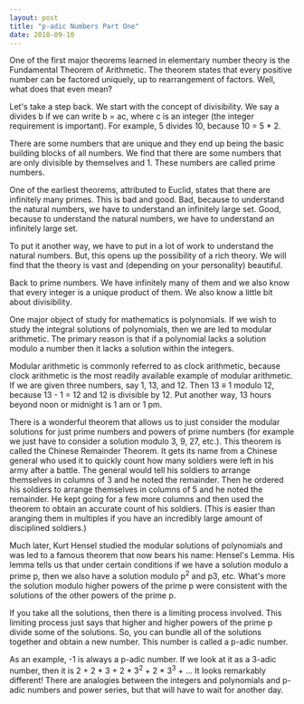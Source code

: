```yaml
---
layout: post
title: "p-adic Numbers Part One"
date: 2018-09-10
---
```


One of the first major theorems learned in elementary number theory is the Fundamental Theorem of Arithmetic. The theorem states that every positive number can be factored uniquely, up to rearrangement of factors. Well, what does that even mean?

Let's take a step back. We start with the concept of divisibility. We say a divides b if we can write b = ac, where c is an integer (the integer requirement is important). For example, 5 divides 10, because 10 = 5 * 2.

There are some numbers that are unique and they end up being the basic building blocks of all numbers. We find that there are some numbers that are only divisible by themselves and 1. These numbers are called prime numbers.

One of the earliest theorems, attributed to Euclid, states that there are infinitely many primes. This is bad and good. Bad, because to understand the natural numbers, we have to understand an infinitely large set. Good, because to understand the natural numbers, we have to understand an infinitely large set.

To put it another way, we have to put in a lot of work to understand the natural numbers. But, this opens up the possibility of a rich theory. We will find that the theory is vast and (depending on your personality) beautiful.

Back to prime numbers. We have infinitely many of them and we also know that every integer is a unique product of them. We also know a little bit about divisibility. 

One major object of study for mathematics is polynomials. If we wish to study the integral solutions of polynomials, then we are led to modular arithmetic. The primary reason is that if a polynomial lacks a solution modulo a number then it lacks a solution within the integers. 

Modular arithmetic is commonly referred to as clock arithmetic, because clock arithmetic is the most readily available example of modular arithmetic. If we are given three numbers, say 1, 13, and 12. Then 13 &#8801; 1 modulo 12, because 13 - 1 = 12 and 12 is divisible by 12. Put another way, 13 hours beyond noon or midnight is 1 am or 1 pm.

There is a wonderful theorem that allows us to just consider the modular solutions for just prime numbers and powers of prime numbers (for example we just have to consider a solution modulo 3, 9, 27, etc.). This theorem is called the Chinese Remainder Theorem. It gets its name from a Chinese general who used it to quickly count how many soldiers were left in his army after a battle. The general would tell his soldiers to arrange themselves in columns of 3 and he noted the remainder. Then he ordered his soldiers to arrange themselves in columns of 5 and he noted the remainder. He kept going for a few more columns and then used the theorem to obtain an accurate count of his soldiers. (This is easier than aranging them in multiples if you have an incredibly large amount of disciplined soldiers.)

Much later, Kurt Hensel studied the modular solutions of polynomials and was led to a famous theorem that now bears his name: Hensel's Lemma. His lemma tells us that under certain conditions if we have a solution modulo a prime p, then we also have a solution modulo p<sup>2</sup> and p</sup>3</sup>, etc. What's more the solution modulo higher powers of the prime p were consistent with the solutions of the other powers of the prime p.

If you take all the solutions, then there is a limiting process involved. This limiting process just says that higher and higher powers of the prime p divide some of the solutions. So, you can bundle all of the solutions together and obtain a new number. This number is called a p-adic number.

As an example, -1 is always a p-adic number. If we look at it as a 3-adic number, then it is 2 + 2 * 3 + 2 * 3<sup>2</sup> + 2 * 3<sup>3</sup> + ... It looks remarkably different! There are analogies between the integers and polynomials and p-adic numbers and power series, but that will have to wait for another day.
